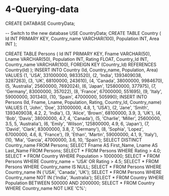 # 4-Querying-data
CREATE DATABASE CountryData;

-- Switch to the new database
USE CountryData;
CREATE TABLE Country (
    Id INT PRIMARY KEY,
    Country_name VARCHAR(100),
    Population INT,
    Area INT
);

CREATE TABLE Persons (
    Id INT PRIMARY KEY,
    Fname VARCHAR(50),
    Lname VARCHAR(50),
    Population INT,
    Rating FLOAT,
    Country_Id INT,
    Country_name VARCHAR(100),
    FOREIGN KEY (Country_Id) REFERENCES Country(Id)
);
INSERT INTO Country (Id, Country_name, Population, Area) VALUES
(1, 'USA', 331000000, 9833520),
(2, 'India', 1393409038, 3287263),
(3, 'UK', 68100000, 243610),
(4, 'Canada', 38000000, 9984670),
(5, 'Australia', 25600000, 7692024),
(6, 'Japan', 125800000, 377975),
(7, 'Germany', 83000000, 357022),
(8, 'France', 67000000, 551695),
(9, 'Italy', 59000000, 301340),
(10, 'Spain', 47000000, 505990);
INSERT INTO Persons (Id, Fname, Lname, Population, Rating, Country_Id, Country_name) VALUES
(1, 'John', 'Doe', 331000000, 4.8, 1, 'USA'),
(2, 'Jane', 'Smith', 1393409038, 4.2, 2, 'India'),
(3, 'Alice', 'Brown', 68100000, 3.9, 3, 'UK'),
(4, 'Bob', 'Davis', 38000000, 4.7, 4, 'Canada'),
(5, 'Charlie', 'Miller', 25600000, 3.5, 5, 'Australia'),
(6, 'Emily', 'Wilson', 125800000, 4.9, 6, 'Japan'),
(7, 'David', 'Clark', 83000000, 3.8, 7, 'Germany'),
(8, 'Sophia', 'Lopez', 67000000, 4.6, 8, 'France'),
(9, 'Ethan', 'Martin', 59000000, 4.1, 9, 'Italy'),
(10, 'Mia', 'Garcia', 47000000, 3.6, 10, 'Spain');
SELECT DISTINCT Country_name FROM Persons;
SELECT Fname AS First_Name, Lname AS Last_Name FROM Persons;
SELECT * FROM Persons WHERE Rating > 4.0;
SELECT * FROM Country WHERE Population > 1000000;
SELECT * FROM Persons WHERE Country_name = 'USA' OR Rating > 4.5;
SELECT * FROM Persons WHERE Country_name IS NULL;
SELECT * FROM Persons WHERE Country_name IN ('USA', 'Canada', 'UK');
SELECT * FROM Persons WHERE Country_name NOT IN ('India', 'Australia');
SELECT * FROM Country WHERE Population BETWEEN 500000 AND 2000000;
SELECT * FROM Country WHERE Country_name NOT LIKE 'C%';
